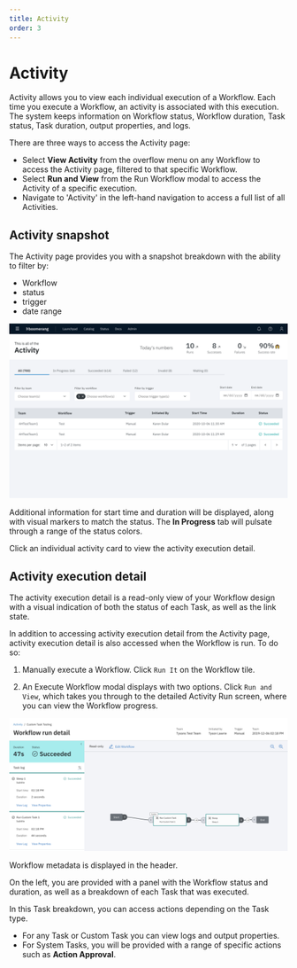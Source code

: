 ```yaml
---
title: Activity
order: 3
---
```


# Activity

Activity allows you to view each individual execution of a Workflow. Each time you execute a Workflow, an activity is associated with this execution. The system keeps information on Workflow status, Workflow duration, Task status, Task duration, output properties, and logs.

There are three ways to access the Activity page:

- Select **View Activity** from the overflow menu on any Workflow to access the Activity page, filtered to that specific Workflow.
- Select **Run and View** from the Run Workflow modal to access the Activity of a specific execution.
- Navigate to 'Activity' in the left-hand navigation to access a full list of all Activities.

## Activity snapshot

The Activity page provides you with a snapshot breakdown with the ability to filter by:

- Workflow
- status
- trigger
- date range

![View Activity](./assets/img/workflow-view-activity.png)

Additional information for start time and duration will be displayed, along with visual markers to match the status. The **In Progress** tab will pulsate through a range of the status colors.

Click an individual activity card to view the activity execution detail.

## Activity execution detail

The activity execution detail is a read-only view of your Workflow design with a visual indication of both the status of each Task, as well as the link state.

In addition to accessing activity execution detail from the Activity page, activity execution detail is also accessed when the Workflow is run. To do so:

1. Manually execute a Workflow. Click `Run It` on the Workflow tile.

2. An Execute Workflow modal displays with two options. Click `Run and View`, which takes you through to the detailed Activity Run screen, where you can view the Workflow progress.

![Activity Overview](./assets/img/activity-run.png)

Workflow metadata is displayed in the header.

On the left, you are provided with a panel with the Workflow status and duration, as well as a breakdown of each Task that was executed.

In this Task breakdown, you can access actions depending on the Task type.

- For any Task or Custom Task you can view logs and output properties.
- For System Tasks, you will be provided with a range of specific actions such as **Action Approval**.
